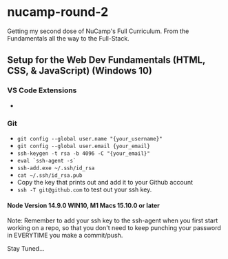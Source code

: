 # nucamp-round-2
Getting my second dose of NuCamp's Full Curriculum. From the Fundamentals all the way to the Full-Stack.

## Setup for the Web Dev Fundamentals (HTML, CSS, & JavaScript) (Windows 10)

### VS Code Extensions
- 

### Git
- `git config --global user.name "{your_username}"
`
- `git config --global user.email {your_email}`
- `ssh-keygen -t rsa -b 4096 -C "{your_email}"`
- ``eval `ssh-agent -s` ``
- `ssh-add.exe ~/.ssh/id_rsa`
- `cat ~/.ssh/id_rsa.pub`
- Copy the key that prints out and add it to your Github account
- `ssh -T git@github.com` to test out your ssh key.

#### Node Version 14.9.0 WIN10, M1 Macs 15.10.0 or later
Note: Remember to add your ssh key to the ssh-agent when you first start working on a repo, so that you don't need to keep punching your password in EVERYTIME you make a commit/push.



Stay Tuned...
